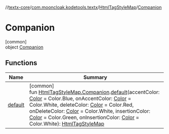 //[textx-core](../../../../index.md)/[com.mooncloak.kodetools.textx](../../index.md)/[HtmlTagStyleMap](../index.md)/[Companion](index.md)

# Companion

[common]\
object [Companion](index.md)

## Functions

| Name | Summary |
|---|---|
| [default](../../default.md) | [common]<br>fun [HtmlTagStyleMap.Companion](index.md).[default](../../default.md)(accentColor: [Color](https://developer.android.com/reference/kotlin/androidx/compose/ui/graphics/Color.html) = Color.Blue, onAccentColor: [Color](https://developer.android.com/reference/kotlin/androidx/compose/ui/graphics/Color.html) = Color.White, deleteColor: [Color](https://developer.android.com/reference/kotlin/androidx/compose/ui/graphics/Color.html) = Color.Red, onDeleteColor: [Color](https://developer.android.com/reference/kotlin/androidx/compose/ui/graphics/Color.html) = Color.White, insertionColor: [Color](https://developer.android.com/reference/kotlin/androidx/compose/ui/graphics/Color.html) = Color.Green, onInsertionColor: [Color](https://developer.android.com/reference/kotlin/androidx/compose/ui/graphics/Color.html) = Color.White): [HtmlTagStyleMap](../index.md) |
